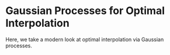 # Gaussian Processes for Optimal Interpolation

Here, we take a modern look at optimal interpolation via Gaussian processes.

